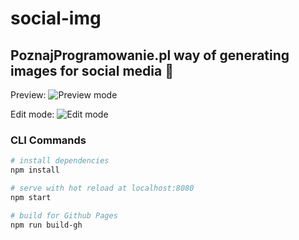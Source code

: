 # social-img

## PoznajProgramowanie.pl way of generating images for social media 🚀

Preview:
![Preview mode](https://i.imgur.com/bKe9Pmu.jpg)

Edit mode:
![Edit mode](https://i.imgur.com/jej3Rhw.jpg)

### CLI Commands

``` bash
# install dependencies
npm install

# serve with hot reload at localhost:8080
npm start

# build for Github Pages
npm run build-gh
```

